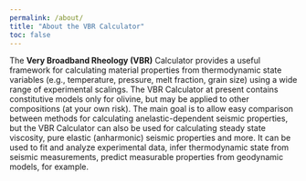 ```yaml
---
permalink: /about/
title: "About the VBR Calculator"
toc: false
---
```


The **Very Broadband Rheology (VBR)** Calculator provides a useful framework for calculating material properties from thermodynamic state variables (e.g., temperature, pressure, melt fraction, grain size) using a wide range of experimental scalings. The VBR Calculator at present contains constitutive models only for olivine, but may be applied to other compositions (at your own risk). The main goal is to allow easy comparison between methods for calculating anelastic-dependent seismic properties, but the VBR Calculator can also be used for calculating steady state viscosity, pure elastic (anharmonic) seismic properties and more. It can be used to fit and analyze experimental data, infer thermodynamic state from seismic measurements, predict measurable properties from geodynamic models, for example.  
